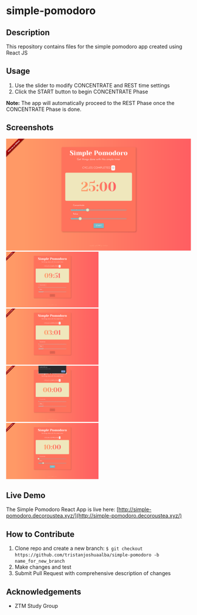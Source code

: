 # simple-pomodoro

## Description
This repository contains files for the simple pomodoro app created using React JS

## Usage
1. Use the slider to modify CONCENTRATE and REST time settings
2. Click the START button to begin CONCENTRATE Phase

**Note:** The app will automatically proceed to the REST Phase once the CONCENTRATE Phase is done. 

## Screenshots
![Simple Pomodoro Main Screen](./simple-pomodoro-demo-1.png "Main Screen")
<img alt= "Concentrate Phase" src = "./simple-pomodoro-demo-2.png" width = "50%" height = "50%">
<img alt= "Rest Phase" src = "./simple-pomodoro-demo-3.png" width = "50%" height = "50%">
<img alt= "Countdown Complete" src = "./simple-pomodoro-demo-4.png" width = "50%" height = "50%">
<img alt= "Cycle Count Added" src = "./simple-pomodoro-demo-5.png" width = "50%" height = "50%">

## Live Demo
The Simple Pomodoro React App is live here: [http://simple-pomodoro.decoroustea.xyz/](http://simple-pomodoro.decoroustea.xyz/)


## How to Contribute
1. Clone repo and create a new branch: `$ git checkout https://github.com/tristanjoshuaalba/simple-pomodoro -b name_for_new_branch`
2. Make changes and test
3. Submit Pull Request with comprehensive description of changes

## Acknowledgements
- ZTM Study Group